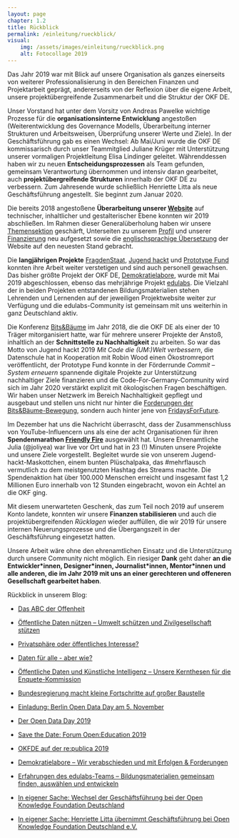 ```yaml
---
layout: page
chapter: 1.2
title: Rückblick
permalink: /einleitung/rueckblick/
visual:
    img: /assets/images/einleitung/rueckblick.png
    alt: Fotocollage 2019
---
```



Das Jahr 2019 war mit Blick auf unsere Organisation als ganzes einerseits von weiterer Professionalisierung in den Bereichen Finanzen und Projektarbeit geprägt, andererseits von der Reflexion über die eigene Arbeit, unsere projektübergreifende Zusammenarbeit und die Struktur der OKF DE. 

Unser Vorstand hat unter dem Vorsitz von Andreas Pawelke wichtige Prozesse für die **organisationsinterne Entwicklung** angestoßen (Weiterentwicklung des Governance Modells, Überarbeitung interner Strukturen und Arbeitsweisen, Überprüfung unserer Werte und Ziele). In der Geschäftsführung gab es einen Wechsel: Ab Mai/Juni wurde die OKF DE kommissarisch durch unser Teammitglied Juliane Krüger mit Unterstützung unserer vormaligen Projektleitung Elisa Lindinger geleitet. Währenddessen haben wir zu neuen **Entscheidungsprozessen** als Team gefunden, gemeinsam Verantwortung übernommen und intensiv daran gearbeitet, auch **projektübergreifende Strukturen** innerhalb der OKF DE zu verbessern. Zum Jahresende wurde schließlich Henriette Litta als neue Geschäftsführung angestellt. Sie beginnt zum Januar 2020. 

Die bereits 2018 angestoßene **Überarbeitung unserer [Website](https://okfn.de)** auf technischer, inhaltlicher und gestalterischer Ebene konnten wir 2019 abschließen. Im Rahmen dieser Generalüberholung haben wir unsere [Themensektion](https://okfn.de/themen/) geschärft, Unterseiten zu unserem [Profil](https://okfn.de/profil/) und unserer [Finanzierung](https://okfn.de/finanzierung/) neu aufgesetzt sowie die [englischsprachige Übersetzung](https://okfn.de/en/) der Website auf den neuesten Stand gebracht. 


Die **langjährigen Projekte** [FragdenStaat](https://fragdenstaat.de/), [Jugend hackt](https://jugendhackt.org/) und [Prototype Fund](https://prototypefund.de/) konnten ihre Arbeit weiter verstetigen und sind auch personell gewachsen. Das bisher größte Projekt der OKF DE, [Demokratielabore](https://demokratielabore.de/), wurde mit Mai 2019 abgeschlossen, ebenso das mehrjährige Projekt [edulabs](https://edulabs.de/). Die Vielzahl der in beiden Projekten entstandenen Bildungsmaterialien stehen Lehrenden und Lernenden auf der jeweiligen Projektwebsite weiter zur Verfügung und die edulabs-Community ist gemeinsam mit uns weiterhin in ganz Deutschland aktiv.


Die Konferenz [Bits&Bäume](https://bits-und-baeume.org/rueckblick) im Jahr 2018, die die OKF DE als einer der 10 Träger mitorganisiert hatte, war für mehrere unserer Projekte der Anstoß, inhaltlich an der **Schnittstelle zu Nachhaltigkeit** zu arbeiten. So war das Motto von Jugend hackt 2019 _Mit Code die (UM:)Welt verbessern_, die Datenschule hat in Kooperation mit Robin Wood einen Ökostromreport veröffentlicht, der Prototype Fund konnte in der Förderrunde _Commit – System erneuern_ spannende digitale Projekte zur Unterstützung nachhaltiger Ziele finanzieren und die Code-For-Germany-Community wird sich im Jahr 2020 verstärkt explizit mit ökologischen Fragen beschäftigen. Wir haben unser Netzwerk im Bereich Nachhaltigkeit gepflegt und ausgebaut und stellen uns nicht nur hinter die [Forderungen der Bits&Bäume-Bewegung](https://bits-und-baeume.org/forderungen), sondern auch hinter jene von [FridaysForFuture](https://fridaysforfuture.de/forderungen/).


Im Dezember hat uns die Nachricht überrascht, dass der Zusammenschluss von YouTube-Influencern uns als eine der acht Organisationen für ihren **Spendenmarathon [Friendly Fire](https://de.wikipedia.org/wiki/Friendly_Fire_(Charity-Livestream))** ausgewählt hat. Unsere Ehrenamtliche Julia (@joliyea) war live vor Ort und hat in 23 (!) Minuten unsere Projekte und unsere Ziele vorgestellt. Begleitet wurde sie von unserem Jugend-hackt-Maskottchen, einem bunten Plüschalpaka, das #mehrflausch vermutlich zu dem meistgenutzten Hashtag des Streams machte. Die Spendenaktion hat über 100.000 Menschen erreicht und insgesamt fast 1,2 Millionen Euro innerhalb von 12 Stunden eingebracht, wovon ein Achtel an die OKF ging. 

Mit diesem unerwarteten Geschenk, das zum Teil noch 2019 auf unserem Konto landete, konnten wir unsere **Finanzen stabilisieren** und auch die projektübergreifenden *Rücklagen* wieder auffüllen, die wir 2019 für unsere internen Neuerungsprozesse und die Übergangszeit in der Geschäftsführung eingesetzt hatten.

Unsere Arbeit wäre ohne den ehrenamtlichen Einsatz und die Unterstützung durch unsere Community nicht möglich. Ein riesiger **Dank** geht daher **an die Entwickler\*innen, Designer\*innen, Journalist\*innen, Mentor\*innen und alle anderen, die im Jahr 2019 mit uns an einer gerechteren und offeneren Gesellschaft gearbeitet haben**.

Rückblick in unserem Blog:

* [Das ABC der Offenheit](https://okfn.de/blog/2019/11/abc-der-offenheit/)

* [Öffentliche Daten nützen – Umwelt schützen und Zivilgesellschaft stützen](https://okfn.de/blog/2019/07/bits-und-baeume-publikation/)

* [Privatsphäre oder öffentliches Interesse?](https://okfn.de/blog/2019/06/privatsphaere-oder-oeffentliches-interesse/)

* [Daten für alle - aber wie?](https://okfn.de/blog/2019/04/daten-f%C3%BCr-alle-aber-wie/)

* [Öffentliche Daten und Künstliche Intelligenz – Unsere Kernthesen für die Enquete-Kommission](https://okfn.de/blog/2019/07/offene-daten-ki/)

* [Bundesregierung macht kleine Fortschritte auf großer Baustelle](https://okfn.de/blog/2019/09/bundesregierung-macht-kleine-fortschritte-auf-gro%C3%9Fer-baustelle/)

* [Einladung: Berlin Open Data Day am 5. November](https://okfn.de/blog/2019/10/berlin-open-data-day-2019-boddy/)

* [Der Open Data Day 2019](https://okfn.de/blog/2019/02/open-data-day/)

* [Save the Date: Forum Open:Education 2019](https://edulabs.de/blog/Save-the-date-Forum-Open-Education-2019)

* [OKFDE auf der re:publica 2019](https://okfn.de/blog/2019/05/okfde-auf-der-rp19/)

* [Demokratielabore – Wir verabschieden und mit Erfolgen & Forderungen](https://demokratielabore.de/blog/Demokratielabore-verabschiedet-sich)

* [Erfahrungen des edulabs-Teams – Bildungsmaterialien gemeinsam finden, auswählen und entwickeln](https://edulabs.de/blog/Qualitaet-von-freien-Bildungsmaterialien)

* [In eigener Sache: Wechsel der Geschäftsführung bei der Open Knowledge Foundation Deutschland](https://okfn.de/blog/2019/05/wechsel-gf/)

* [In eigener Sache: Henriette Litta übernimmt Geschäftsführung bei Open Knowledge Foundation Deutschland e.V.](https://okfn.de/blog/2019/12/willkommen-henriette/)
